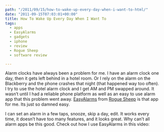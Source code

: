 ```yaml
---
path: "/2011/09/15/how-to-wake-up-every-day-when-i-want-to-html/" 
date: "2011-09-15T07:03:01+00:00" 
title: How To Wake Up Every Day When I Want To
tags:
  - apps
  - EasyAlarms
  - gadgets
  - iphone
  - review
  - Rogue Sheep
  - software review

---
```


  <p>
    Alarm clocks have always been a problem for me. I have an alarm clock one day, then it gets left behind in a hotel room. Or I rely on the alarm on the Blackberry and the phone crashes that night (that happened way too often). I try to use the hotel alarm clock and I get AM and PM swapped around. It wasn&#8217;t until I had a reliable phone platform as well as an easy to use alarm app that this problem went away. <a href="http://www.roguesheep.com/easyalarms.html">EasyAlarms</a> from <a href="http://www.roguesheep.com/">Rogue Sheep</a> is that app for me. Its just so damned easy.
  </p>
  
  <p>
    I can set an alarm in a few taps, snooze, skip a day, edit. It works every time, it doesn&#8217;t have too many features, and it looks great. Why can&#8217;t all alarm apps be this good. Check out how I use EasyAlarms in this video:
  </p></p> 
  
  <p>
     
  </p>
  
  <p>
     
  </p>
  
  <p>
     
  </p>
</div>